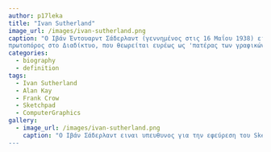 ```yaml
---
author: p17leka
title: "Ivan Sutherland"
image_url: /images/ivan-sutherland.png
caption: "Ο Ιβάν Έντουαρντ Σάδερλαντ (γεννημένος στις 16 Μαΐου 1938) είναι Αμερικανός επιστήμονας υπολογιστών και
πρωτοπόρος στο Διαδίκτυο, που θεωρείται ευρέως ως 'πατέρας των γραφικών υπολογιστών'."
categories:
  - biography
  - definition
tags: 
  - Ivan Sutherland
  - Alan Kay
  - Frank Crow
  - Sketchpad
  - ComputerGraphics
gallery:
  - image_url: /images/ivan-sutherland.png
    caption: "Ο Ιβάν Σάδερλαντ ειναι υπευθυνος για την εφεύρεση του Sketchpad, πρώιμου προκατόχου του είδους γραφικών διεπαφής χρήστη που έχει γίνει πανταχού παρόν στους προσωπικούς υπολογιστές.
---  
```



